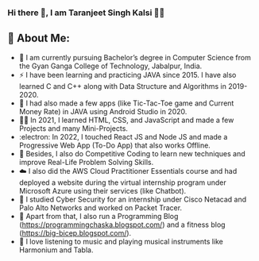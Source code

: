 ### Hi there 👋, I am Taranjeet Singh Kalsi 🙋‍♂️

## 🚀 About Me:
- 🏫 I am currently pursuing Bachelor’s degree in Computer Science from the Gyan Ganga College of Technology, Jabalpur, India.
- ⚡️ I have been learning and practicing JAVA since 2015. I have also learned C and C++ along with Data Structure and Algorithms in 2019-2020.
- 🔭 I had also made a few apps (like Tic-Tac-Toe game and Current Money Rate) in JAVA using Android Studio in 2020.
- 👩‍💻 In 2021, I learned HTML, CSS, and JavaScript and made a few Projects and many Mini-Projects.
- :electron: In 2022, I touched React JS and Node JS and made a Progressive Web App (To-Do App) that also works Offline.
- 🧠 Besides, I also do Competitive Coding to learn new techniques and improve Real-Life Problem Solving Skills.
- ☁️ I also did the AWS Cloud Practitioner Essentials course and had deployed a website during the virtual internship program under Microsoft Azure using their services (like Chatbot).
- 📖 I studied Cyber Security for an internship under Cisco Netacad and Palo Alto Networks and worked on Packet Tracer. 
- 📝 Apart from that, I also run a Programming Blog (https://programmingchaska.blogspot.com/) and a fitness blog (https://big-bicep.blogspot.com/).
- 🎹 I love listening to music and playing musical instruments like Harmonium and Tabla.

